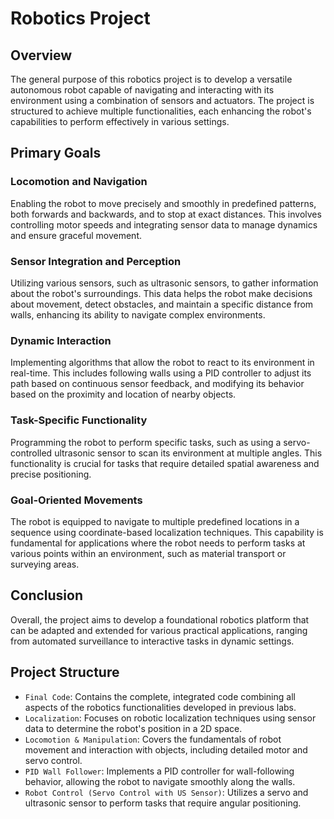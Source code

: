 # Robotics Project

## Overview
The general purpose of this robotics project is to develop a versatile autonomous robot capable of navigating and interacting with its environment using a combination of sensors and actuators. The project is structured to achieve multiple functionalities, each enhancing the robot's capabilities to perform effectively in various settings.

## Primary Goals

### Locomotion and Navigation
Enabling the robot to move precisely and smoothly in predefined patterns, both forwards and backwards, and to stop at exact distances. This involves controlling motor speeds and integrating sensor data to manage dynamics and ensure graceful movement.

### Sensor Integration and Perception
Utilizing various sensors, such as ultrasonic sensors, to gather information about the robot's surroundings. This data helps the robot make decisions about movement, detect obstacles, and maintain a specific distance from walls, enhancing its ability to navigate complex environments.

### Dynamic Interaction
Implementing algorithms that allow the robot to react to its environment in real-time. This includes following walls using a PID controller to adjust its path based on continuous sensor feedback, and modifying its behavior based on the proximity and location of nearby objects.

### Task-Specific Functionality
Programming the robot to perform specific tasks, such as using a servo-controlled ultrasonic sensor to scan its environment at multiple angles. This functionality is crucial for tasks that require detailed spatial awareness and precise positioning.

### Goal-Oriented Movements
The robot is equipped to navigate to multiple predefined locations in a sequence using coordinate-based localization techniques. This capability is fundamental for applications where the robot needs to perform tasks at various points within an environment, such as material transport or surveying areas.

## Conclusion
Overall, the project aims to develop a foundational robotics platform that can be adapted and extended for various practical applications, ranging from automated surveillance to interactive tasks in dynamic settings.

## Project Structure
- `Final Code`: Contains the complete, integrated code combining all aspects of the robotics functionalities developed in previous labs.
- `Localization`: Focuses on robotic localization techniques using sensor data to determine the robot's position in a 2D space.
- `Locomotion & Manipulation`: Covers the fundamentals of robot movement and interaction with objects, including detailed motor and servo control.
- `PID Wall Follower`: Implements a PID controller for wall-following behavior, allowing the robot to navigate smoothly along the walls.
- `Robot Control (Servo Control with US Sensor)`: Utilizes a servo and ultrasonic sensor to perform tasks that require angular positioning.

